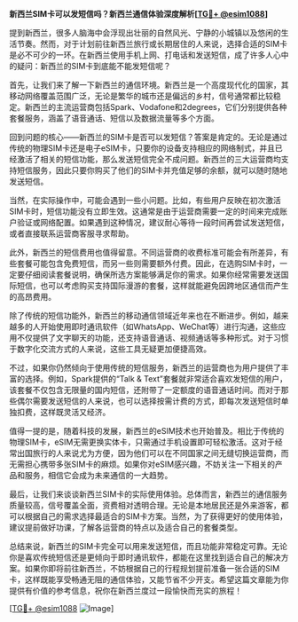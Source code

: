 **新西兰SIM卡可以发短信吗？新西兰通信体验深度解析[[TG💪+ @esim1088](https://t.me/s/esim1088)]**

提到新西兰，很多人脑海中会浮现出壮丽的自然风光、宁静的小城镇以及悠闲的生活节奏。然而，对于计划前往新西兰旅行或长期居住的人来说，选择合适的SIM卡是必不可少的一环。在新西兰使用手机上网、打电话和发送短信，成了许多人心中的疑问：新西兰的SIM卡到底能不能发短信呢？

首先，让我们来了解一下新西兰的通信环境。新西兰是一个高度现代化的国家，其移动网络覆盖范围广泛，无论是繁华的城市还是偏远的乡村，信号通常都比较稳定。新西兰的主流运营商包括Spark、Vodafone和2degrees，它们分别提供各种套餐服务，涵盖了语音通话、短信以及数据流量等多个方面。

回到问题的核心——新西兰的SIM卡是否可以发短信？答案是肯定的。无论是通过传统的物理SIM卡还是电子eSIM卡，只要你的设备支持相应的网络制式，并且已经激活了相关的短信功能，那么发送短信完全不成问题。新西兰的三大运营商均支持短信服务，因此只要你购买了他们的SIM卡并充值足够的余额，就可以随时随地发送短信。

当然，在实际操作中，可能会遇到一些小问题。比如，有些用户反映在初次激活SIM卡时，短信功能没有立即生效。这通常是由于运营商需要一定的时间来完成账户验证或网络配置。如果遇到这种情况，建议耐心等待一段时间再尝试发送短信，或者直接联系运营商客服寻求帮助。

此外，新西兰的短信费用也值得留意。不同运营商的收费标准可能会有所差异，有些套餐可能包含免费短信，而另一些则需要额外付费。因此，在选购SIM卡时，一定要仔细阅读套餐说明，确保所选方案能够满足你的需求。如果你经常需要发送国际短信，也可以考虑购买支持国际漫游的套餐，这样就能避免因跨地区通信而产生的高昂费用。

除了传统的短信功能外，新西兰的移动通信领域近年来也在不断进步。例如，越来越多的人开始使用即时通讯软件（如WhatsApp、WeChat等）进行沟通，这些应用不仅提供了文字聊天的功能，还支持语音通话、视频通话等多种形式。对于习惯于数字化交流方式的人来说，这些工具无疑更加便捷高效。

不过，如果你仍然倾向于使用传统的短信服务，新西兰的运营商也为用户提供了丰富的选择。例如，Spark提供的“Talk & Text”套餐就非常适合喜欢发短信的用户，该套餐不仅包含无限量的国内短信，还附带了一定额度的语音通话时间。而对于那些偶尔需要发送短信的人来说，也可以选择按需计费的方式，即每次发送短信时单独扣费，这样既灵活又经济。

值得一提的是，随着科技的发展，新西兰的eSIM技术也开始普及。相比于传统的物理SIM卡，eSIM无需更换实体卡，只需通过手机设置即可轻松激活。这对于经常出国旅行的人来说尤为方便，因为他们可以在不同国家之间无缝切换运营商，而无需担心携带多张SIM卡的麻烦。如果你对eSIM感兴趣，不妨关注一下相关的产品和服务，相信它会成为未来通信的一大趋势。

最后，让我们来谈谈新西兰SIM卡的实际使用体验。总体而言，新西兰的通信服务质量较高，信号覆盖全面，资费相对透明合理。无论是本地居民还是外来游客，都可以根据自己的需求选择最适合的SIM卡方案。当然，为了获得更好的使用体验，建议提前做好功课，了解各运营商的特点以及适合自己的套餐类型。

总结来说，新西兰的SIM卡完全可以用来发送短信，而且功能非常稳定可靠。无论你是喜欢传统短信还是更倾向于即时通讯软件，都能在这里找到适合自己的解决方案。如果你即将前往新西兰，不妨根据自己的行程规划提前准备一张合适的SIM卡，这样既能享受畅通无阻的通信体验，又能节省不少开支。希望这篇文章能为你提供有价值的参考信息，祝你在新西兰度过一段愉快而充实的旅程！

[[TG💪+ @esim1088](https://t.me/s/esim1088) ![Image](https://i.postimg.cc/4NQfJmqS/Snipaste-2025-05-13-00-14-12.png)]